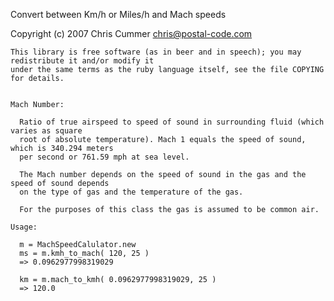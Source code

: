 Convert between Km/h or Miles/h and Mach speeds
 
  Copyright (c) 2007 Chris Cummer
    chris@postal-code.com
    
    This library is free software (as in beer and in speech); you may redistribute it and/or modify it
    under the same terms as the ruby language itself, see the file COPYING for details.


    Mach Number:
    
      Ratio of true airspeed to speed of sound in surrounding fluid (which varies as square 
      root of absolute temperature). Mach 1 equals the speed of sound, which is 340.294 meters 
      per second or 761.59 mph at sea level.
    
      The Mach number depends on the speed of sound in the gas and the speed of sound depends 
      on the type of gas and the temperature of the gas.
    
      For the purposes of this class the gas is assumed to be common air.
    
    Usage:
    
      m = MachSpeedCalulator.new
      ms = m.kmh_to_mach( 120, 25 )
      => 0.0962977998319029
      
      km = m.mach_to_kmh( 0.0962977998319029, 25 )
      => 120.0